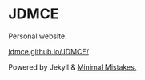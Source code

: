 # JDMCE

Personal website.

[jdmce.github.io/JDMCE/](https://jdmce.github.io/JDMCE/)


Powered by Jekyll & [Minimal Mistakes.](https://mmistakes.github.io/minimal-mistakes/)
